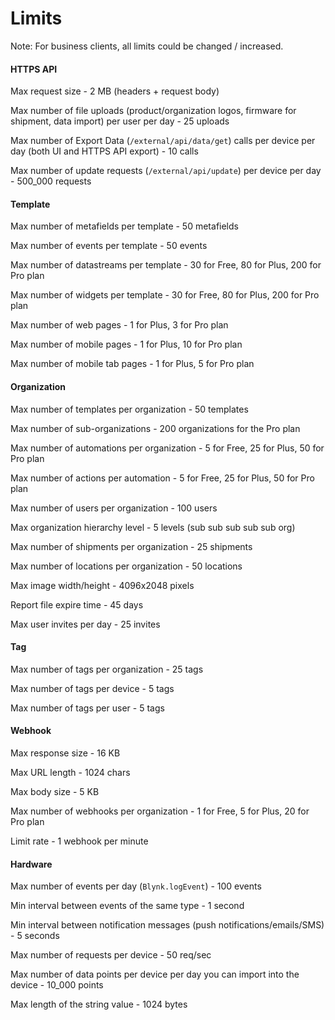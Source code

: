 # Limits

Note: For business clients, all limits could be changed / increased.



#### HTTPS API

Max request size - 2 MB (headers + request body)

Max number of file uploads (product/organization logos, firmware for shipment, data import) per user per day - 25 uploads

Max number of Export Data (`/external/api/data/get`) calls per device per day (both UI and HTTPS API export) - 10 calls

Max number of update requests (`/external/api/update`) per device per day - 500\_000 requests



#### Template

Max number of metafields per template - 50 metafields

Max number of events per template - 50 events

Max number of datastreams per template - 30 for Free, 80 for Plus, 200 for Pro plan

Max number of widgets per template - 30 for Free, 80 for Plus, 200 for Pro plan

Max number of web pages - 1 for Plus, 3 for Pro plan

Max number of mobile pages - 1 for Plus, 10 for Pro plan

Max number of mobile tab pages - 1 for Plus, 5 for Pro plan



#### Organization

Max number of templates per organization - 50 templates

Max number of sub-organizations - 200 organizations for the Pro plan

Max number of automations per organization - 5 for Free, 25 for Plus, 50 for Pro plan

Max number of actions per automation - 5 for Free, 25 for Plus, 50 for Pro plan

Max number of users per organization - 100 users

Max organization hierarchy level - 5 levels (sub sub sub sub sub org)

Max number of shipments per organization  - 25 shipments

Max number of locations per organization - 50 locations

Max image width/height - 4096x2048 pixels

Report file expire time - 45 days

Max user invites per day - 25 invites



#### Tag

Max number of tags per organization  - 25 tags

Max number of tags per device - 5 tags

Max number of tags per user - 5 tags



#### Webhook

Max response size - 16 KB

Max URL length - 1024 chars

Max body size - 5 KB

Max number of webhooks per organization  - 1 for Free, 5 for Plus, 20 for Pro plan

Limit rate - 1 webhook per minute



#### Hardware

Max number of events per day (`Blynk.logEvent`) - 100 events

Min interval between events of the same type - 1 second

Min interval between notification messages (push notifications/emails/SMS) - 5 seconds

Max number of requests per device - 50 req/sec

Max number of data points per device per day you can import into the device - 10\_000 points

Max length of the string value - 1024 bytes

























